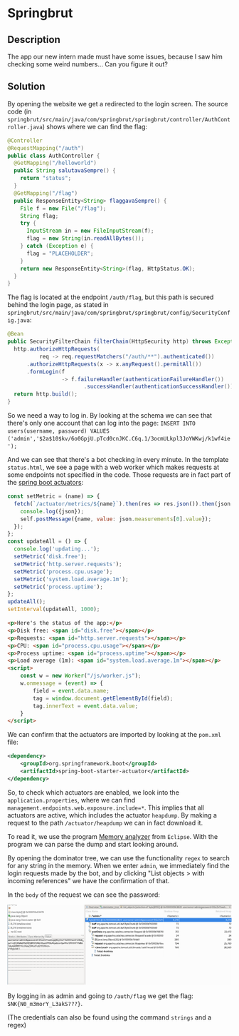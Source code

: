 # Springbrut

## Description

The app our new intern made must have some issues, because I saw him checking some weird numbers... Can you figure it out?

## Solution

By opening the website we get a redirected to the login screen. 
The source code (in `springbrut/src/main/java/com/springbrut/springbrut/controller/AuthController.java`) shows where we can find the flag:

```java
@Controller
@RequestMapping("/auth")
public class AuthController {
  @GetMapping("/helloworld")
  public String salutavaSempre() {
    return "status";
  }
  @GetMapping("/flag")
  public ResponseEntity<String> flaggavaSempre() {
    File f = new File("/flag");
    String flag;
    try {
      InputStream in = new FileInputStream(f);
      flag = new String(in.readAllBytes());
    } catch (Exception e) {
      flag = "PLACEHOLDER";
    }
    return new ResponseEntity<String>(flag, HttpStatus.OK);
  }
}
```

The flag is located at the endpoint `/auth/flag`, but this path is secured behind the login page, as stated in `springbrut/src/main/java/com/springbrut/springbrut/config/SecurityConfig.java`:
```java
@Bean
public SecurityFilterChain filterChain(HttpSecurity http) throws Exception {
  http.authorizeHttpRequests(
          req -> req.requestMatchers("/auth/**").authenticated())
      .authorizeHttpRequests(x -> x.anyRequest().permitAll())
      .formLogin(f
                 -> f.failureHandler(authenticationFailureHandler())
                        .successHandler(authenticationSuccessHandler()));
  return http.build();
}
```

So we need a way to log in. By looking at the schema we can see that there's only one account that can log into the page:
`INSERT INTO users(username, password) VALUES ('admin','$2a$10$kv/6o0GpjU.pTcd0cnJKC.C6q.1/3ocmULkpl3JoYWKwj/k1wf4ie');`

And we can see that there's a bot checking in every minute.
In the template `status.html`, we see a page with a web worker which makes requests at some endpoints not specified in the code. Those requests are in fact part of the [spring boot actuators](https://www.baeldung.com/spring-boot-actuators):
```js
const setMetric = (name) => {
  fetch(`/actuator/metrics/${name}`).then(res => res.json()).then(json => {
    console.log({json});
    self.postMessage({name, value: json.measurements[0].value});
  });
};
const updateAll = () => {
  console.log('updating...');
  setMetric('disk.free');
  setMetric('http.server.requests');
  setMetric('process.cpu.usage');
  setMetric('system.load.average.1m');
  setMetric('process.uptime');
};
updateAll();
setInterval(updateAll, 1000);
```
```html
<p>Here's the status of the app:</p>
<p>Disk free: <span id="disk.free"></span></p>
<p>Requests: <span id="http.server.requests"></span></p>
<p>CPU: <span id="process.cpu.usage"></span></p>
<p>Process uptime: <span id="process.uptime"></span></p>
<p>Load average (1m): <span id="system.load.average.1m"></span></p>
<script>
    const w = new Worker("/js/worker.js");
    w.onmessage = (event) => {
        field = event.data.name;
        tag = window.document.getElementById(field);
        tag.innerText = event.data.value;
    }
</script>
```

We can confirm that the actuators are imported by looking at the `pom.xml` file:
```pom.xml
<dependency>
    <groupId>org.springframework.boot</groupId>
    <artifactId>spring-boot-starter-actuator</artifactId>
</dependency>
```

So, to check which actuators are enabled, we look into the `application.properties`, where we can find `management.endpoints.web.exposure.include=*`.
This implies that all actuators are active, which includes the actuator `heapdump`. By making a request to the path `/actuator/heapdump` we can in fact download it.

To read it, we use the program [Memory analyzer](https://eclipse.dev/mat/downloads.php) from `Eclipse`. With the program we can parse the dump and start looking around.

By opening the dominator tree, we can use the functionality `regex` to search for any string in the memory. When we enter `admin`, we immediately find the login requests made by the bot, and by clicking "List objects > with incoming references" we have the confirmation of that.

In the `body` of the request we can see the password:

![request in the heapdump](request.png)

By logging in as admin and going to `/auth/flag` we get the flag: `SNK{N0_m3morY_L3akS???}`.

(The credentials can also be found using the command `strings` and a regex)
